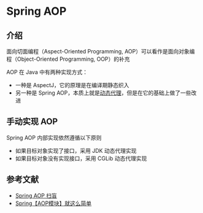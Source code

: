 # Spring AOP

## 介绍

面向切面编程（Aspect-Oriented Programming, AOP）可以看作是面向对象编程（Object-Oriented Programming, OOP）的补充

AOP 在 Java 中有两种实现方式：

- 一种是 AspectJ，它的原理是在编译期静态织入
- 另一种是 Spring AOP，本质上就是[动态代理](../../design/structural/proxy.md)，但是在它的基础上做了一些改进

## 手动实现 AOP

Spring AOP 内部实现依然遵循以下原则

- 如果目标对象实现了接口，采用 JDK 动态代理实现
- 如果目标对象没有实现接口，采用 CGLib 动态代理实现

## 参考文献

- [Spring AOP 扫盲](https://mp.weixin.qq.com/s?__biz=MzI4Njg5MDA5NA==&mid=2247486644&idx=1&sn=bce7bcf78feb62c77e0b9bbf3893398e&chksm=ebd74db5dca0c4a3c8f5e03b754607442e77dd212f1ebe5c66f1914d6300fd418dfe849e4b10&mpshare=1&scene=23&srcid=0618FK8mRWjbZ8dyGIaGagfy&sharer_sharetime=1655565040551&sharer_shareid=3de7d51a86241055cb157f66dbfd4010#rd)
- [Spring【AOP模块】就这么简单](https://mp.weixin.qq.com/s?__biz=MzI4Njg5MDA5NA==&mid=2247483954&idx=1&sn=b34e385ed716edf6f58998ec329f9867&chksm=ebd74333dca0ca257a77c02ab458300ef982adff3cf37eb6d8d2f985f11df5cc07ef17f659d4&scene=21###wechat_redirect)
